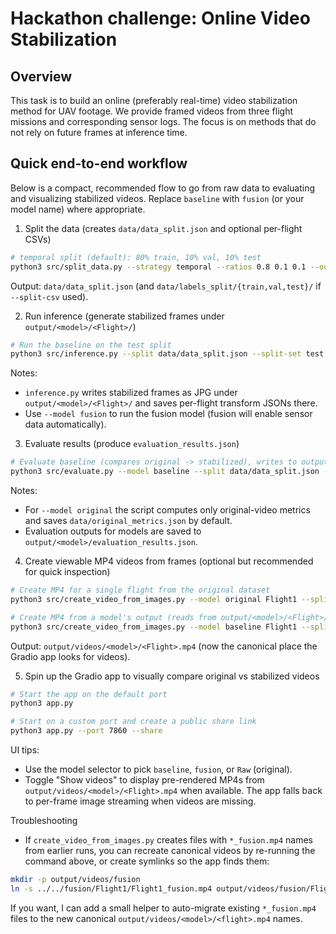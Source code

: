 # Hackathon challenge: Online Video Stabilization

## Overview
This task is to build an online (preferably real-time) video stabilization method for UAV footage. We provide framed videos from three flight missions and corresponding sensor logs. The focus is on methods that do not rely on future frames at inference time.

## Quick end-to-end workflow

Below is a compact, recommended flow to go from raw data to evaluating and visualizing stabilized videos. Replace `baseline` with `fusion` (or your model name) where appropriate.

1) Split the data (creates `data/data_split.json` and optional per-flight CSVs)

```bash
# temporal split (default): 80% train, 10% val, 10% test
python3 src/split_data.py --strategy temporal --ratios 0.8 0.1 0.1 --output data/data_split.json
```

Output: `data/data_split.json` (and `data/labels_split/{train,val,test}/` if `--split-csv` used).

2) Run inference (generate stabilized frames under `output/<model>/<Flight>/`)

```bash
# Run the baseline on the test split
python3 src/inference.py --split data/data_split.json --split-set test --model baseline
```

Notes:
- `inference.py` writes stabilized frames as JPG under `output/<model>/<Flight>/` and saves per-flight transform JSONs there.
- Use `--model fusion` to run the fusion model (fusion will enable sensor data automatically).

3) Evaluate results (produce `evaluation_results.json`)

```bash
# Evaluate baseline (compares original -> stabilized), writes to output/baseline/evaluation_results.json
python3 src/evaluate.py --model baseline --split data/data_split.json --split-set test
```

Notes:
- For `--model original` the script computes only original-video metrics and saves `data/original_metrics.json` by default.
- Evaluation outputs for models are saved to `output/<model>/evaluation_results.json`.

4) Create viewable MP4 videos from frames (optional but recommended for quick inspection)

```bash
# Create MP4 for a single flight from the original dataset
python3 src/create_video_from_images.py --model original Flight1 --split test

# Create MP4 from a model's output (reads from output/<model>/<Flight>/)
python3 src/create_video_from_images.py --model baseline Flight1 --split test
```

Output: `output/videos/<model>/<Flight>.mp4` (now the canonical place the Gradio app looks for videos).

5) Spin up the Gradio app to visually compare original vs stabilized videos

```bash
# Start the app on the default port
python3 app.py

# Start on a custom port and create a public share link
python3 app.py --port 7860 --share
```

UI tips:
- Use the model selector to pick `baseline`, `fusion`, or `Raw` (original).
- Toggle "Show videos" to display pre-rendered MP4s from `output/videos/<model>/<Flight>.mp4` when available. The app falls back to per-frame image streaming when videos are missing.

Troubleshooting
- If `create_video_from_images.py` creates files with `*_fusion.mp4` names from earlier runs, you can recreate canonical videos by re-running the command above, or create symlinks so the app finds them:

```bash
mkdir -p output/videos/fusion
ln -s ../../fusion/Flight1/Flight1_fusion.mp4 output/videos/fusion/Flight1.mp4  # example
```

If you want, I can add a small helper to auto-migrate existing `*_fusion.mp4` files to the new canonical `output/videos/<model>/<flight>.mp4` names.

